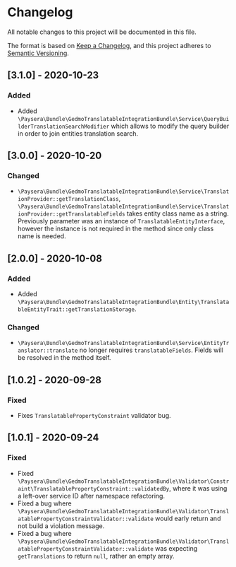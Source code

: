 # Changelog
All notable changes to this project will be documented in this file.

The format is based on [Keep a Changelog](https://keepachangelog.com/en/1.0.0/),
and this project adheres to [Semantic Versioning](https://semver.org/spec/v2.0.0.html).

## [3.1.0] - 2020-10-23
### Added
- Added `\Paysera\Bundle\GedmoTranslatableIntegrationBundle\Service\QueryBuilderTranslationSearchModifier` which allows to modify the query builder in order to join entities translation search.

## [3.0.0] - 2020-10-20
### Changed
- `\Paysera\Bundle\GedmoTranslatableIntegrationBundle\Service\TranslationProvider::getTranslationClass`, 
`\Paysera\Bundle\GedmoTranslatableIntegrationBundle\Service\TranslationProvider::getTranslatableFields` takes entity class name 
as a string. Previously parameter was an instance of `TranslatableEntityInterface`, however the instance is not required in the method since only class name is needed.

## [2.0.0] - 2020-10-08
### Added
- Added `\Paysera\Bundle\GedmoTranslatableIntegrationBundle\Entity\TranslatableEntityTrait::getTranslationStorage`.
### Changed
- `\Paysera\Bundle\GedmoTranslatableIntegrationBundle\Service\EntityTranslator::translate` no longer requires `translatableFields`. Fields will be resolved in the method itself.

## [1.0.2] - 2020-09-28
### Fixed
- Fixes `TranslatablePropertyConstraint` validator bug.

## [1.0.1] - 2020-09-24
### Fixed
- Fixed  `\Paysera\Bundle\GedmoTranslatableIntegrationBundle\Validator\Constraint\TranslatablePropertyConstraint::validatedBy`, where it was using a left-over service ID after namespace refactoring.
- Fixed a bug where `\Paysera\Bundle\GedmoTranslatableIntegrationBundle\Validator\TranslatablePropertyConstraintValidator::validate` would early return and not build a violation message. 
- Fixed a bug where `\Paysera\Bundle\GedmoTranslatableIntegrationBundle\Validator\TranslatablePropertyConstraintValidator::validate` was expecting `getTranslations` to return `null`, rather an empty array.
